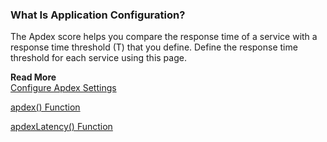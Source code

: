 ### What Is Application Configuration? 

The Apdex score helps you compare the response time of a service with a response time threshold (T) that you define. Define the response time threshold for each service using this page.

**Read More**<br/>
[Configure Apdex Settings](https://docs.wavefront.com/tracing_apdex.html)<br/>

[apdex() Function](https://docs.wavefront.com/hs_apdex_function.html)<br/>

[apdexLatency() Function](https://docs.wavefront.com/hs_apdex_latency_function.html)
